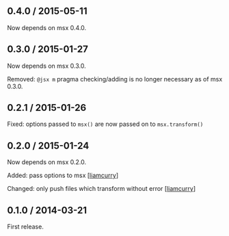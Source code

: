 ## 0.4.0 / 2015-05-11

Now depends on msx 0.4.0.

## 0.3.0 / 2015-01-27

Now depends on msx 0.3.0.

Removed: `@jsx m` pragma checking/adding is no longer necessary as of msx 0.3.0.

## 0.2.1 / 2015-01-26

Fixed: options passed to `msx()` are now passed on to `msx.transform()`

## 0.2.0 / 2015-01-24

Now depends on msx 0.2.0.

Added: pass options to msx \[[liamcurry]\]

Changed: only push files which transform without error \[[liamcurry]\]

## 0.1.0 / 2014-03-21

First release.

[liamcurry]: https://github.com/liamcurry